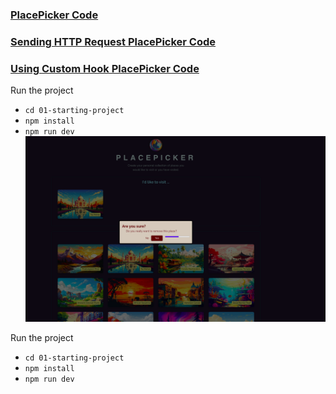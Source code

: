 
### [PlacePicker Code](https://github.com/bappasahabapi/react-vite-2024/tree/section-11-useEffectHook/01-starting-project)


### [Sending HTTP Request PlacePicker Code](...)

### [Using Custom Hook PlacePicker Code](https://github.com/bappasahabapi/react-vite-2024/tree/section-11-useEffectHook/16-custom-hooks)
Run the project

- `cd 01-starting-project`
- `npm install`
- `npm run dev`
![useEffect](./useEffect.png)



Run the project

- `cd 01-starting-project`
- `npm install`
- `npm run dev`




